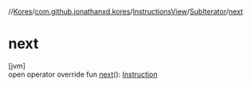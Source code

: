 //[Kores](../../../../index.md)/[com.github.jonathanxd.kores](../../index.md)/[InstructionsView](../index.md)/[SubIterator](index.md)/[next](next.md)

# next

[jvm]\
open operator override fun [next](next.md)(): [Instruction](../../-instruction/index.md)
